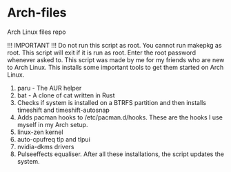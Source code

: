 # Arch-files
Arch Linux files repo

!!! IMPORTANT !!!
Do not run this script as root. You cannot run makepkg as root. This script will exit if it is run as root. 
Enter the root password whenever asked to.
This script was made by me for my friends who are new to Arch Linux. This installs some important tools to get them started on Arch Linux.
  1. paru - The AUR helper 
  2. bat - A clone of cat written in Rust
  3. Checks if system is installed on a BTRFS partition and then installs timeshift and timeshift-autosnap
  4. Adds pacman hooks to /etc/pacman.d/hooks. These are the hooks I use myself in my Arch setup.
  5. linux-zen kernel 
  6. auto-cpufreq tlp and tlpui 
  7. nvidia-dkms drivers
  8. Pulseeffects equaliser.
After all these installations, the script updates the system.
